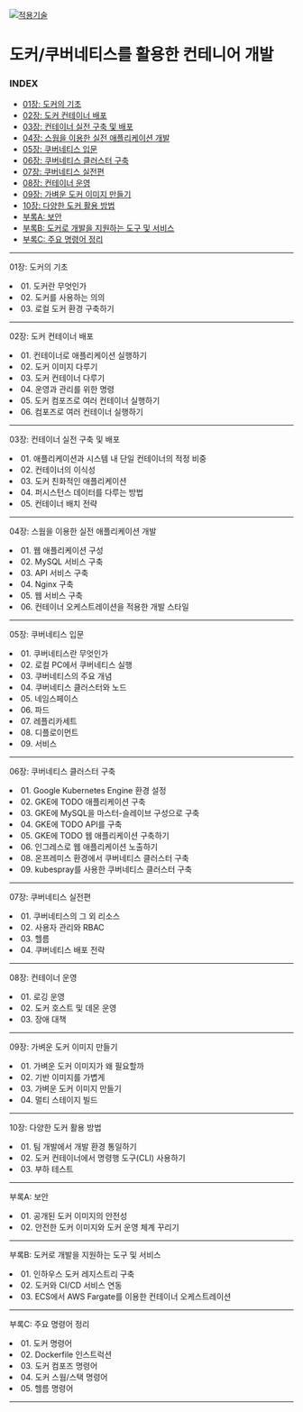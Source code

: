 [kubernetes]: https://github.com/JaceKim-TheAL/D2508_Kubernetes
[![적용기술](https://skillicons.dev/icons?i=docker,kubernetes&theme=dark)][kubernetes]

# 도커/쿠버네티스를 활용한 컨테니어 개발

### INDEX


- [01장: 도커의 기초                               ][link_01]
- [02장: 도커 컨테이너 배포                          ][link_02]
- [03장: 컨테이너 실전 구축 및 배포                   ][link_03]
- [04장: 스웜을 이용한 실전 애플리케이션 개발           ][link_04]
- [05장: 쿠버네티스 입문                            ][link_05]
- [06장: 쿠버네티스 클러스터 구축                     ][link_06]
- [07장: 쿠버네티스 실전편                           ][link_07]
- [08장: 컨테이너 운영                              ][link_08]
- [09장: 가벼운 도커 이미지 만들기                    ][link_09]
- [10장: 다양한 도커 활용 방법                       ][link_10]
- [부록A: 보안                                      ][link_A]
- [부록B: 도커로 개발을 지원하는 도구 및 서비스         ][link_B]
- [부록C: 주요 명령어 정리                           ][link_C]

[link_01]: ./sect_01.md
[link_02]: ./sect_02.md
[link_03]: ./sect_03.md
[link_04]: ./sect_04.md
[link_05]: ./sect_05.md
[link_06]: ./sect_06.md
[link_07]: ./sect_07.md
[link_08]: ./sect_08.md
[link_09]: ./sect_09.md
[link_10]: ./sect_10.md
[link_A]: ./sect_A.md
[link_B]: ./sect_B.md
[link_C]: ./sect_C.md

---
01장: 도커의 기초
  <li> 01. 도커란 무엇인가
  <li> 02. 도커를 사용하는 의의
  <li> 03. 로컬 도커 환경 구축하기

---
02장: 도커 컨테이너 배포
  <li> 01. 컨테이너로 애플리케이션 실행하기
  <li> 02. 도커 이미지 다루기
  <li> 03. 도커 컨테이너 다루기
  <li> 04. 운영과 관리를 위한 명령
  <li> 05. 도커 컴포즈로 여러 컨테이너 실행하기
  <li> 06. 컴포즈로 여러 컨테이너 실행하기

---
03장: 컨테이너 실전 구축 및 배포
  <li> 01. 애플리케이션과 시스템 내 단일 컨테이너의 적정 비중
  <li> 02. 컨테이너의 이식성
  <li> 03. 도커 친화적인 애플리케이션
  <li> 04. 퍼시스턴스 데이터를 다루는 방법
  <li> 05. 컨테이너 배치 전략

---
04장: 스웜을 이용한 실전 애플리케이션 개발
  <li> 01. 웹 애플리케이션 구성
  <li> 02. MySQL 서비스 구축
  <li> 03. API 서비스 구축
  <li> 04. Nginx 구축
  <li> 05. 웹 서비스 구축
  <li> 06. 컨테이너 오케스트레이션을 적용한 개발 스타일

---
05장: 쿠버네티스 입문
  <li> 01. 쿠버네티스란 무엇인가
  <li> 02. 로컬 PC에서 쿠버네티스 실행
  <li> 03. 쿠버네티스의 주요 개념
  <li> 04. 쿠버네티스 클러스터와 노드
  <li> 05. 네임스페이스
  <li> 06. 파드
  <li> 07. 레플리카세트
  <li> 08. 디플로이먼트
  <li> 09. 서비스

---
06장: 쿠버네티스 클러스터 구축
  <li> 01. Google Kubernetes Engine 환경 설정
  <li> 02. GKE에 TODO 애플리케이션 구축
  <li> 03. GKE에 MySQL을 마스터-슬레이브 구성으로 구축
  <li> 04. GKE에 TODO API를 구축
  <li> 05. GKE에 TODO 웹 애플리케이션 구축하기
  <li> 06. 인그레스로 웹 애플리케이션 노출하기
  <li> 08. 온프레미스 환경에서 쿠버네티스 클러스터 구축
  <li> 09. kubespray를 사용한 쿠버네티스 클러스터 구축

---
07장: 쿠버네티스 실전편
  <li> 01. 쿠버네티스의 그 외 리소스
  <li> 02. 사용자 관리와 RBAC
  <li> 03. 헬름
  <li> 04. 쿠버네티스 배포 전략

---
08장: 컨테이너 운영
  <li> 01. 로깅 운영
  <li> 02. 도커 호스트 및 데몬 운영
  <li> 03. 장애 대책

---
09장: 가벼운 도커 이미지 만들기
  <li> 01. 가벼운 도커 이미지가 왜 필요할까
  <li> 02. 기반 이미지를 가볍게
  <li> 03. 가벼운 도커 이미지 만들기
  <li> 04. 멀티 스테이지 빌드

---
10장: 다양한 도커 활용 방법
  <li> 01. 팀 개발에서 개발 환경 통일하기
  <li> 02. 도커 컨테이너에서 명령행 도구(CLI) 사용하기
  <li> 03. 부하 테스트

---
부록A: 보안
  <li> 01. 공개된 도커 이미지의 안전성
  <li> 02. 안전한 도커 이미지와 도커 운영 체계 꾸리기

---
부록B: 도커로 개발을 지원하는 도구 및 서비스
  <li> 01. 인하우스 도커 레지스트리 구축
  <li> 02. 도커와 CI/CD 서비스 연동
  <li> 03. ECS에서 AWS Fargate를 이용한 컨테이너 오케스트레이션

---
부록C: 주요 명령어 정리
  <li> 01. 도커 명령어
  <li> 02. Dockerfile 인스트럭션
  <li> 03. 도커 컴포즈 명령어
  <li> 04. 도커 스웜/스택 명령어
  <li> 05. 헬름 명령어

---
